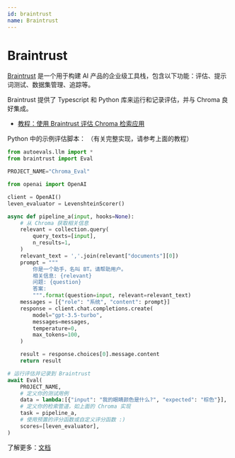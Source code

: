 ```yaml
---
id: braintrust
name: Braintrust
---
```


# Braintrust

[Braintrust](https://www.braintrustdata.com) 是一个用于构建 AI 产品的企业级工具栈，包含以下功能：评估、提示词测试、数据集管理、追踪等。

Braintrust 提供了 Typescript 和 Python 库来运行和记录评估，并与 Chroma 良好集成。

- [教程：使用 Braintrust 评估 Chroma 检索应用](https://www.braintrustdata.com/docs/examples/rag)

Python 中的示例评估脚本：
（有关完整实现，请参考上面的教程）
```python
from autoevals.llm import *
from braintrust import Eval

PROJECT_NAME="Chroma_Eval"

from openai import OpenAI

client = OpenAI()
leven_evaluator = LevenshteinScorer()

async def pipeline_a(input, hooks=None):
    # 从 Chroma 获取相关信息
    relevant = collection.query(
        query_texts=[input],
        n_results=1,
    )
    relevant_text = ','.join(relevant["documents"][0])
    prompt = """
        你是一个助手，名叫 BT。请帮助用户。
        相关信息: {relevant}
        问题: {question}
        答案:
        """.format(question=input, relevant=relevant_text)
    messages = [{"role": "系统", "content": prompt}]
    response = client.chat.completions.create(
        model="gpt-3.5-turbo",
        messages=messages,
        temperature=0,
        max_tokens=100,
    )

    result = response.choices[0].message.content
    return result

# 运行评估并记录到 Braintrust
await Eval(
    PROJECT_NAME,
    # 定义你的测试用例
    data = lambda:[{"input": "我的眼睛颜色是什么?", "expected": "棕色"}],
    # 定义你的检索管道，如上面的 Chroma 实现
    task = pipeline_a,
    # 使用预置的评分函数或自定义评分函数 :)
    scores=[leven_evaluator],
)
```

了解更多：[文档](https://www.braintrustdata.com/docs)